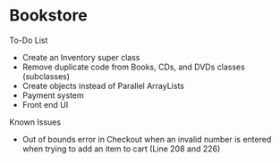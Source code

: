 # Bookstore

To-Do List
- Create an Inventory super class
- Remove duplicate code from Books, CDs, and DVDs classes (subclasses)
- Create objects instead of Parallel ArrayLists
- Payment system
- Front end UI


Known Issues
- Out of bounds error in Checkout when an invalid number is entered when trying to add an item to cart (Line 208 and 226)
